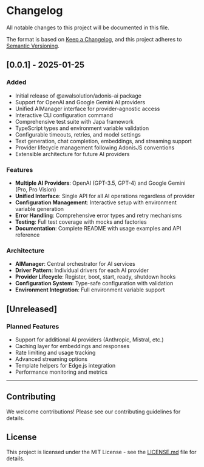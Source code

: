 # Changelog

All notable changes to this project will be documented in this file.

The format is based on [Keep a Changelog](https://keepachangelog.com/en/1.0.0/),
and this project adheres to [Semantic Versioning](https://semver.org/spec/v2.0.0.html).

## [0.0.1] - 2025-01-25

### Added

- Initial release of @awalsolution/adonis-ai package
- Support for OpenAI and Google Gemini AI providers
- Unified AIManager interface for provider-agnostic access
- Interactive CLI configuration command
- Comprehensive test suite with Japa framework
- TypeScript types and environment variable validation
- Configurable timeouts, retries, and model settings
- Text generation, chat completion, embeddings, and streaming support
- Provider lifecycle management following AdonisJS conventions
- Extensible architecture for future AI providers

### Features

- **Multiple AI Providers**: OpenAI (GPT-3.5, GPT-4) and Google Gemini (Pro, Pro Vision)
- **Unified Interface**: Single API for all AI operations regardless of provider
- **Configuration Management**: Interactive setup with environment variable generation
- **Error Handling**: Comprehensive error types and retry mechanisms
- **Testing**: Full test coverage with mocks and factories
- **Documentation**: Complete README with usage examples and API reference

### Architecture

- **AIManager**: Central orchestrator for AI services
- **Driver Pattern**: Individual drivers for each AI provider
- **Provider Lifecycle**: Register, boot, start, ready, shutdown hooks
- **Configuration System**: Type-safe configuration with validation
- **Environment Integration**: Full environment variable support

## [Unreleased]

### Planned Features

- Support for additional AI providers (Anthropic, Mistral, etc.)
- Caching layer for embeddings and responses
- Rate limiting and usage tracking
- Advanced streaming options
- Template helpers for Edge.js integration
- Performance monitoring and metrics

---

## Contributing

We welcome contributions! Please see our contributing guidelines for details.

## License

This project is licensed under the MIT License - see the [LICENSE.md](LICENSE.md) file for details.
